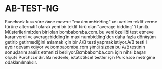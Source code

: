# AB-TEST-NG
Facebook kısa süre önce mevcut "maximumbidding" adı verilen teklif verme türüne alternatif
olarak yeni bir teklif türü olan "average bidding"’i tanıttı. Müşterilerimizden biri olan bombabomba.com,
bu yeni özelliği test etmeye karar verdi ve averagebidding'in maximumbidding'den daha fazla dönüşüm
getirip getirmediğini anlamak için bir A/B testi yapmak istiyor.A/B testi 1 aydır devam ediyor ve
bombabomba.com şimdi sizden bu A/B testinin sonuçlarını analiz etmenizi bekliyor.Bombabomba.com için
nihai başarı ölçütü Purchase'dır. Bu nedenle, istatistiksel testler için Purchase metriğine odaklanılmalıdır.

